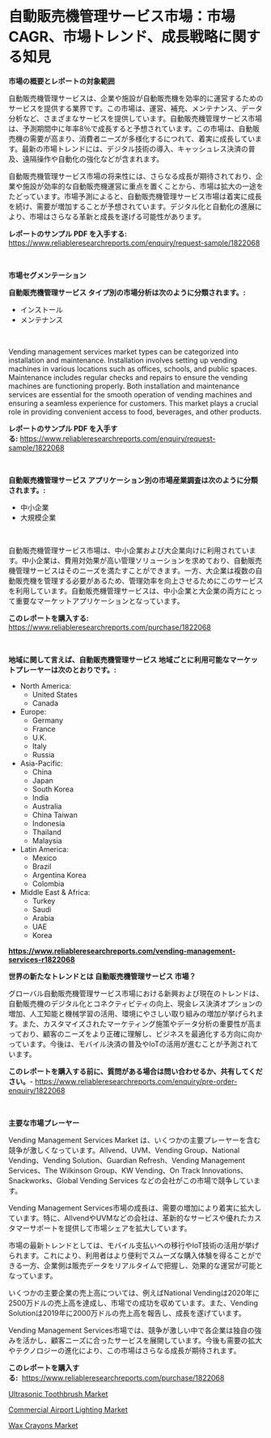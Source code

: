 <p><h1>自動販売機管理サービス市場：市場CAGR、市場トレンド、成長戦略に関する知見</h1></p><p><strong>市場の概要とレポートの対象範囲</strong></p>
<p><p>自動販売機管理サービスは、企業や施設が自動販売機を効率的に運営するためのサービスを提供する業界です。この市場は、運営、補充、メンテナンス、データ分析など、さまざまなサービスを提供しています。自動販売機管理サービス市場は、予測期間中に年率8％で成長すると予想されています。この市場は、自動販売機の需要が高まり、消費者ニーズが多様化するにつれて、着実に成長しています。最新の市場トレンドには、デジタル技術の導入、キャッシュレス決済の普及、遠隔操作や自動化の強化などが含まれます。</p><p>自動販売機管理サービス市場の将来性には、さらなる成長が期待されており、企業や施設が効率的な自動販売機運営に重点を置くことから、市場は拡大の一途をたどっています。市場予測によると、自動販売機管理サービス市場は着実に成長を続け、需要が増加することが予想されています。デジタル化と自動化の進展により、市場はさらなる革新と成長を遂げる可能性があります。</p></p>
<p><strong>レポートのサンプル PDF を入手する:</strong> <a href="https://www.reliableresearchreports.com/enquiry/request-sample/1822068">https://www.reliableresearchreports.com/enquiry/request-sample/1822068</a></p>
<p>&nbsp;</p>
<p><strong>市場セグメンテーション</strong></p>
<p><strong>自動販売機管理サービス タイプ別の市場分析は次のように分類されます。:</strong></p>
<p><ul><li>インストール</li><li>メンテナンス</li></ul></p>
<p>&nbsp;</p>
<p><p>Vending management services market types can be categorized into installation and maintenance. Installation involves setting up vending machines in various locations such as offices, schools, and public spaces. Maintenance includes regular checks and repairs to ensure the vending machines are functioning properly. Both installation and maintenance services are essential for the smooth operation of vending machines and ensuring a seamless experience for customers. This market plays a crucial role in providing convenient access to food, beverages, and other products.</p></p>
<p><strong>レポートのサンプル PDF を入手する:</strong>&nbsp;<a href="https://www.reliableresearchreports.com/enquiry/request-sample/1822068">https://www.reliableresearchreports.com/enquiry/request-sample/1822068</a></p>
<p>&nbsp;</p>
<p><strong> 自動販売機管理サービス アプリケーション別の市場産業調査は次のように分類されます。:</strong></p>
<p><ul><li>中小企業</li><li>大規模企業</li></ul></p>
<p>&nbsp;</p>
<p><p>自動販売機管理サービス市場は、中小企業および大企業向けに利用されています。中小企業は、費用対効果が高い管理ソリューションを求めており、自動販売機管理サービスはそのニーズを満たすことができます。一方、大企業は複数の自動販売機を管理する必要があるため、管理効率を向上させるためにこのサービスを利用しています。自動販売機管理サービスは、中小企業と大企業の両方にとって重要なマーケットアプリケーションとなっています。</p></p>
<p><strong>このレポートを購入する:</strong>&nbsp; <a href="https://www.reliableresearchreports.com/purchase/1822068">https://www.reliableresearchreports.com/purchase/1822068</a></p>
<p>&nbsp;</p>
<p><strong>地域に関して言えば、自動販売機管理サービス 地域ごとに利用可能なマーケットプレーヤーは次のとおりです。:</strong></p>
<p><ul>
    <li>
        North America:
        <ul>
            <li>United States</li>
            <li>Canada</li>
        </ul>
    </li>
    <li>
        Europe:
        <ul>
            <li>Germany</li>
            <li>France</li>
            <li>U.K.</li>
            <li>Italy</li>
            <li>Russia</li>
        </ul>
    </li>
    <li>
        Asia-Pacific:
        <ul>
            <li>China</li>
            <li>Japan</li>
            <li>South Korea</li>
            <li>India</li>
            <li>Australia</li>
            <li>China Taiwan</li>
            <li>Indonesia</li>
            <li>Thailand</li>
            <li>Malaysia</li>
        </ul>
    </li>
    <li>
        Latin America:
        <ul>
            <li>Mexico</li>
            <li>Brazil</li>
            <li>Argentina Korea</li>
            <li>Colombia</li>
        </ul>
    </li>
    <li>
        Middle East & Africa:
        <ul>
            <li>Turkey</li>
            <li>Saudi</li>
            <li>Arabia</li>
            <li>UAE</li>
            <li>Korea</li>
        </ul>
    </li>
    </ul></p>
<p><strong><a href="https://www.reliableresearchreports.com/vending-management-services-r1822068">https://www.reliableresearchreports.com/vending-management-services-r1822068</a></strong>&nbsp;</p>
<p><strong>世界の新たなトレンドとは 自動販売機管理サービス 市場？</strong></p>
<p><p>グローバル自動販売機管理サービス市場における新興および現在のトレンドは、自動販売機のデジタル化とコネクティビティの向上、現金レス決済オプションの増加、人工知能と機械学習の活用、環境にやさしい取り組みの増加が挙げられます。また、カスタマイズされたマーケティング施策やデータ分析の重要性が高まっており、顧客のニーズをより正確に理解し、ビジネスを最適化する方向に向かっています。今後は、モバイル決済の普及やIoTの活用が進むことが予測されています。</p></p>
<p><strong>このレポートを購入する前に、質問がある場合は問い合わせるか、共有してください。</strong>- <a href="https://www.reliableresearchreports.com/enquiry/pre-order-enquiry/1822068">https://www.reliableresearchreports.com/enquiry/pre-order-enquiry/1822068</a></p>
<p>&nbsp;</p>
<p><strong>主要な市場プレーヤー</strong></p>
<p><p>Vending Management Services Market は、いくつかの主要プレーヤーを含む競争が激しくなっています。Allvend、UVM、Vending Group、National Vending、Vending Solution、Guardian Refresh、Vending Management Services、The Wilkinson Group、KW Vending、On Track Innovations、Snackworks、Global Vending Services などの会社がこの市場で競争しています。</p><p>Vending Management Services市場の成長は、需要の増加により着実に拡大しています。特に、AllvendやUVMなどの会社は、革新的なサービスや優れたカスタマーサポートを提供して市場シェアを拡大しています。 </p><p>市場の最新トレンドとしては、モバイル支払いへの移行やIoT技術の活用が挙げられます。これにより、利用者はより便利でスムーズな購入体験を得ることができる一方、企業側は販売データをリアルタイムで把握し、効果的な運営が可能となっています。</p><p>いくつかの主要企業の売上高については、例えばNational Vendingは2020年に2500万ドルの売上高を達成し、市場での成功を収めています。また、Vending Solutionは2019年に2000万ドルの売上高を報告し、成長を遂げています。</p><p>Vending Management Services市場では、競争が激しい中で各企業は独自の強みを活かし、顧客ニーズに合ったサービスを展開しています。今後も需要の拡大やテクノロジーの進化により、この市場はさらなる成長が期待されます。</p></p>
<p><strong>このレポートを購入する:</strong>&nbsp;&nbsp;<a href="https://www.reliableresearchreports.com/purchase/1822068">https://www.reliableresearchreports.com/purchase/1822068</a></p>
<p><p><a href="https://www.linkedin.com/pulse/ultrasonic-toothbrush-market-comprehensive-assessment-adlte?trackingId=6AJNfX%2BgTsJ8c9wjcq62CA%3D%3D">Ultrasonic Toothbrush Market</a></p><p><a href="https://www.linkedin.com/pulse/commercial-airport-lighting-market-analysis-sze-forecasted-r2dge?trackingId=%2BKVT5xKou0f%2BE1yYLTk0RQ%3D%3D">Commercial Airport Lighting Market</a></p><p><a href="https://www.linkedin.com/pulse/analyzing-wax-crayons-market-global-industry-perspective-ptu5e?trackingId=sheYmByOrUbv5r8RvcjSow%3D%3D">Wax Crayons Market</a></p></p>